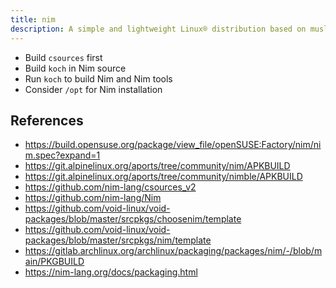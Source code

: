 ```yaml
---
title: nim
description: A simple and lightweight Linux® distribution based on musl libc and toybox
---
```


- Build `csources` first
- Build `koch` in Nim source
- Run `koch` to build Nim and Nim tools
- Consider `/opt` for Nim installation

## References
- https://build.opensuse.org/package/view_file/openSUSE:Factory/nim/nim.spec?expand=1
- https://git.alpinelinux.org/aports/tree/community/nim/APKBUILD
- https://git.alpinelinux.org/aports/tree/community/nimble/APKBUILD
- https://github.com/nim-lang/csources_v2
- https://github.com/nim-lang/Nim
- https://github.com/void-linux/void-packages/blob/master/srcpkgs/choosenim/template
- https://github.com/void-linux/void-packages/blob/master/srcpkgs/nim/template
- https://gitlab.archlinux.org/archlinux/packaging/packages/nim/-/blob/main/PKGBUILD
- https://nim-lang.org/docs/packaging.html
